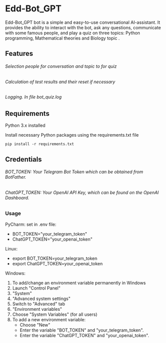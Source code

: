 # Edd-Bot_GPT
Edd-Bot_GPT bot is a simple and easy-to-use conversational AI-assistant. 
It provides the ability to interact with the bot, ask any questions, communicate with some famous people, 
and play a quiz on three topics: Python programming, Mathematical theories and Biology topic .

## Features

###### Selection people for conversation and topic to for quiz

###### Calculation of test results and their reset if necessary

###### Logging. In file bot_quiz.log

## Requirements
Python 3.x installed

Install necessary Python packages using the requirements.txt file

`pip install -r requirements.txt`

## Credentials

###### BOT_TOKEN: Your Telegram Bot Token which can be obtained from BotFather.

###### ChatGPT_TOKEN: Your OpenAI API Key, which can be found on the OpenAI Dashboard.


### Usage
PyCharm:
set in .env file:
* BOT_TOKEN="your_telegram_token"
* ChatGPT_TOKEN="your_openai_token"

Linux:
* export BOT_TOKEN=your_telegram_token
* export ChatGPT_TOKEN=your_openai_token

Windows:
1. To add/change an environment variable permanently in Windows
2. Launch "Control Panel"
3. "System"
4. "Advanced system settings"
5. Switch to "Advanced" tab
6. "Environment variables"
7. Choose "System Variables" (for all users)
8. To add a new environment variable:
   * Choose "New"
   * Enter the variable "BOT_TOKEN" and "your_telegram_token".
   * Enter the variable "ChatGPT_TOKEN" and "your_openai_token".